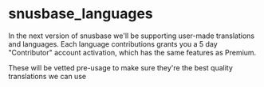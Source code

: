 # snusbase_languages
In the next version of snusbase we'll be supporting user-made translations and languages. Each language contributions grants you a 5 day "Contributor" account activation, which has the same features as Premium.



These will be vetted pre-usage to make sure they're the best quality translations we can use
